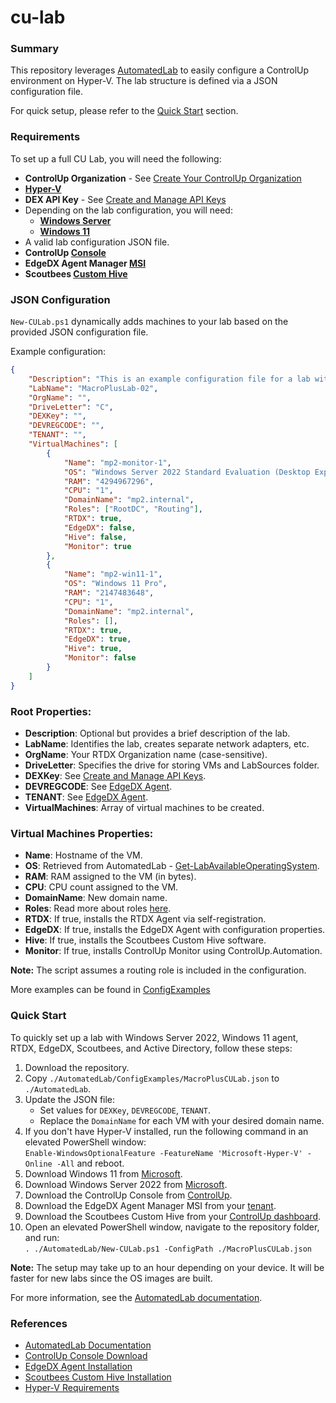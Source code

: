 # cu-lab

### Summary
This repository leverages [AutomatedLab](https://github.com/AutomatedLab/AutomatedLab) to easily configure a ControlUp environment on Hyper-V. The lab structure is defined via a JSON configuration file.

For quick setup, please refer to the [Quick Start](#quick-start) section.

### Requirements
To set up a full CU Lab, you will need the following:
- **ControlUp Organization** - See [Create Your ControlUp Organization](https://support.controlup.com/docs/create-your-controlup-organization)
- **[Hyper-V](https://learn.microsoft.com/en-us/virtualization/hyper-v-on-windows/reference/hyper-v-requirements)**
- **DEX API Key** - See [Create and Manage API Keys](https://api.controlup.io/reference/how-to-create-api-keys)
- Depending on the lab configuration, you will need:
  - **[Windows Server](https://www.microsoft.com/evalcenter/download-windows-server-2022)**
  - **[Windows 11](https://www.microsoft.com/en-us/software-download/windows11)**
- A valid lab configuration JSON file.
- **ControlUp [Console](https://www.controlup.com/download-center/)**
- **EdgeDX Agent Manager [MSI](https://support.controlup.com/docs/edge-dx-agent-installation#download-and-install-the-edge-dx-agent)**
- **Scoutbees [Custom Hive](https://support.controlup.com/docs/installing-custom-hives#install-a-custom-hive)**

### JSON Configuration
`New-CULab.ps1` dynamically adds machines to your lab based on the provided JSON configuration file.

Example configuration:
```json
{
    "Description": "This is an example configuration file for a lab with 1 Server (Monitor) and 1 Client (RT-Agent, Scoutbees, EdgeDX)",
    "LabName": "MacroPlusLab-02",
    "OrgName": "",
    "DriveLetter": "C",
    "DEXKey": "",
    "DEVREGCODE": "",
    "TENANT": "",
    "VirtualMachines": [
        {
            "Name": "mp2-monitor-1",
            "OS": "Windows Server 2022 Standard Evaluation (Desktop Experience)",
            "RAM": "4294967296",
            "CPU": "1",
            "DomainName": "mp2.internal",
            "Roles": ["RootDC", "Routing"],
            "RTDX": true,
            "EdgeDX": false,
            "Hive": false,
            "Monitor": true
        },
        {
            "Name": "mp2-win11-1",
            "OS": "Windows 11 Pro",
            "RAM": "2147483648",
            "CPU": "1",
            "DomainName": "mp2.internal",
            "Roles": [],
            "RTDX": true,
            "EdgeDX": true,
            "Hive": true,
            "Monitor": false
        }
    ]
}
```

### Root Properties:
- **Description**: Optional but provides a brief description of the lab.
- **LabName**: Identifies the lab, creates separate network adapters, etc.
- **OrgName**: Your RTDX Organization name (case-sensitive).
- **DriveLetter**: Specifies the drive for storing VMs and LabSources folder.
- **DEXKey**: See [Create and Manage API Keys](https://api.controlup.io/reference/how-to-create-api-keys).
- **DEVREGCODE**: See [EdgeDX Agent](https://support.controlup.com/docs/edge-dx-agent-installation#download-and-install-the-edge-dx-agent).
- **TENANT**: See [EdgeDX Agent](https://support.controlup.com/docs/edge-dx-agent-installation#download-and-install-the-edge-dx-agent).
- **VirtualMachines**: Array of virtual machines to be created.

### Virtual Machines Properties:
- **Name**: Hostname of the VM.
- **OS**: Retrieved from AutomatedLab - [Get-LabAvailableOperatingSystem](https://automatedlab.org/en/latest/AutomatedLabCore/en-us/Get-LabAvailableOperatingSystem/).
- **RAM**: RAM assigned to the VM (in bytes).
- **CPU**: CPU count assigned to the VM.
- **DomainName**: New domain name.
- **Roles**: Read more about roles [here](https://automatedlab.org/en/latest/Wiki/Roles/roles/).
- **RTDX**: If true, installs the RTDX Agent via self-registration.
- **EdgeDX**: If true, installs the EdgeDX Agent with configuration properties.
- **Hive**: If true, installs the Scoutbees Custom Hive software.
- **Monitor**: If true, installs ControlUp Monitor using ControlUp.Automation.

**Note:** The script assumes a routing role is included in the configuration.

More examples can be found in [ConfigExamples](AutomatedLab/ConfigExamples)

### Quick Start

To quickly set up a lab with Windows Server 2022, Windows 11 agent, RTDX, EdgeDX, Scoutbees, and Active Directory, follow these steps:

1. Download the repository.
2. Copy `./AutomatedLab/ConfigExamples/MacroPlusCULab.json` to `./AutomatedLab`.
3. Update the JSON file:
   - Set values for `DEXKey`, `DEVREGCODE`, `TENANT`.
   - Replace the `DomainName` for each VM with your desired domain name.
4. If you don't have Hyper-V installed, run the following command in an elevated PowerShell window:  
   `Enable-WindowsOptionalFeature -FeatureName 'Microsoft-Hyper-V' -Online -All` and reboot.
5. Download Windows 11 from [Microsoft](https://www.microsoft.com/en-us/software-download/windows11).
6. Download Windows Server 2022 from [Microsoft](https://www.microsoft.com/evalcenter/download-windows-server-2022).
7. Download the ControlUp Console from [ControlUp](https://www.controlup.com/download-center/).
8. Download the EdgeDX Agent Manager MSI from your [tenant](https://support.controlup.com/docs/edge-dx-agent-installation#download-and-install-the-edge-dx-agent).
9. Download the Scoutbees Custom Hive from your [ControlUp dashboard](https://support.controlup.com/docs/installing-custom-hives#install-a-custom-hive).
10. Open an elevated PowerShell window, navigate to the repository folder, and run:  
    `. ./AutomatedLab/New-CULab.ps1 -ConfigPath ./MacroPlusCULab.json`

**Note:** The setup may take up to an hour depending on your device. It will be faster for new labs since the OS images are built.

For more information, see the [AutomatedLab documentation](https://automatedlab.org/).

### References

- [AutomatedLab Documentation](https://automatedlab.org/)
- [ControlUp Console Download](https://www.controlup.com/download-center/)
- [EdgeDX Agent Installation](https://support.controlup.com/docs/edge-dx-agent-installation)
- [Scoutbees Custom Hive Installation](https://support.controlup.com/docs/installing-custom-hives#install-a-custom-hive)
- [Hyper-V Requirements](https://learn.microsoft.com/en-us/virtualization/hyper-v-on-windows/reference/hyper-v-requirements)
